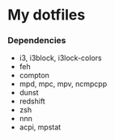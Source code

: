 # My dotfiles

### Dependencies
- i3, i3block, i3lock-colors
- feh
- compton
- mpd, mpc, mpv, ncmpcpp
- dunst
- redshift
- zsh
- nnn
- acpi, mpstat

